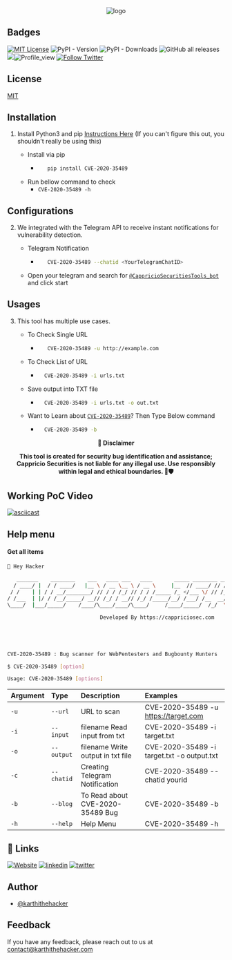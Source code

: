 
<div align="center">
  <img src="https://blogs.cappriciosec.com/uploaders/CVE-2020-35489.png" alt="logo">
</div>


## Badges



[![MIT License](https://img.shields.io/badge/License-MIT-green.svg)](https://choosealicense.com/licenses/mit/)
![PyPI - Version](https://img.shields.io/pypi/v/CVE-2020-35489)
![PyPI - Downloads](https://img.shields.io/pypi/dm/CVE-2020-35489)
![GitHub all releases](https://img.shields.io/github/downloads/Cappricio-Securities/CVE-2020-35489/total)
<a href="https://github.com/Cappricio-Securities/CVE-2020-35489/releases/"><img src="https://img.shields.io/github/release/Cappricio-Securities/CVE-2020-35489"></a>![Profile_view](https://komarev.com/ghpvc/?username=Cappricio-Securities&label=Profile%20views&color=0e75b6&style=flat)
[![Follow Twitter](https://img.shields.io/twitter/follow/cappricio_sec?style=social)](https://twitter.com/cappricio_sec)
<p align="center">

<p align="center">







## License

[MIT](https://choosealicense.com/licenses/mit/)



## Installation 

1. Install Python3 and pip [Instructions Here](https://www.python.org/downloads/) (If you can't figure this out, you shouldn't really be using this)

   - Install via pip
     - ```bash
          pip install CVE-2020-35489 
        ```
   - Run bellow command to check
     - `CVE-2020-35489 -h`

## Configurations 
2. We integrated with the Telegram API to receive instant notifications for vulnerability detection.
   
   - Telegram Notification
     - ```bash
          CVE-2020-35489 --chatid <YourTelegramChatID>
        ```
   - Open your telegram and search for [`@CappricioSecuritiesTools_bot`](https://web.telegram.org/k/#@CappricioSecuritiesTools_bot) and click start

## Usages 
3. This tool has multiple use cases.
   
   - To Check Single URL
     - ```bash
          CVE-2020-35489 -u http://example.com 
        ```
   - To Check List of URL 
      - ```bash
          CVE-2020-35489 -i urls.txt 
        ```
   - Save output into TXT file
      - ```bash
          CVE-2020-35489 -i urls.txt -o out.txt
        ```
   - Want to Learn about [`CVE-2020-35489`](https://blogs.cappriciosec.com/cve/154/Contact%20Form%207-%20When%20File%20Uploads%20Become%20a%20Security%20Nightmare%20(CVE-2020-35489))? Then Type Below command
      - ```bash
          CVE-2020-35489 -b
        ```
     
<p align="center">
  <b>🚨 Disclaimer</b>
  
</p>
<p align="center">
<b>This tool is created for security bug identification and assistance; Cappricio Securities is not liable for any illegal use. 
  Use responsibly within legal and ethical boundaries. 🔐🛡️</b></p>


## Working PoC Video

[![asciicast](https://blogs.cappriciosec.com/uploaders/Screenshot%202024-05-21%20at%202.12.18%20PM.png)](https://asciinema.org/a/HLGHKaIOdgUBecnsV1xs6u5dS)




## Help menu

#### Get all items

```bash
👋 Hey Hacker
                                                                            v1.0
   _______    ________    ___   ____ ___   ____       _____ ________ __  ____  ____
  / ____/ |  / / ____/   |__ \ / __ \__ \ / __ \     |__  // ____/ // / ( __ )/ __ \
 / /    | | / / __/________/ // / / /_/ // / / /_____ /_ </___ \/ // /_/ __  / /_/ /
/ /___  | |/ / /__/_____/ __// /_/ / __// /_/ /_____/__/ /___/ /__  __/ /_/ /\__, /
\____/  |___/_____/    /____/\____/____/\____/     /____/_____/  /_/  \____//____/

                              Developed By https://cappriciosec.com





CVE-2020-35489 : Bug scanner for WebPentesters and Bugbounty Hunters 

$ CVE-2020-35489 [option]

Usage: CVE-2020-35489 [options]
```


| Argument | Type     | Description                | Examples |
| :-------- | :------- | :------------------------- | :------------------------- |
| `-u` | `--url` | URL to scan | CVE-2020-35489 -u https://target.com |
| `-i` | `--input` | filename Read input from txt  | CVE-2020-35489 -i target.txt | 
| `-o` | `--output` | filename Write output in txt file | CVE-2020-35489 -i target.txt -o output.txt |
| `-c` | `--chatid` | Creating Telegram Notification | CVE-2020-35489 --chatid yourid |
| `-b` | `--blog` | To Read about CVE-2020-35489 Bug | CVE-2020-35489 -b |
| `-h` | `--help` | Help Menu | CVE-2020-35489 -h |



## 🔗 Links
[![Website](https://img.shields.io/badge/my_portfolio-000?style=for-the-badge&logo=ko-fi&logoColor=white)](https://cappriciosec.com/)
[![linkedin](https://img.shields.io/badge/linkedin-0A66C2?style=for-the-badge&logo=linkedin&logoColor=white)](https://www.linkedin.com/in/karthikeyan--v/)
[![twitter](https://img.shields.io/badge/twitter-1DA1F2?style=for-the-badge&logo=twitter&logoColor=white)](https://twitter.com/karthithehacker)



## Author

- [@karthithehacker](https://github.com/karthi-the-hacker/)



## Feedback

If you have any feedback, please reach out to us at contact@karthithehacker.com
